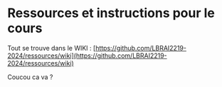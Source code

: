 # Ressources et instructions pour le cours

Tout se trouve dans le WIKI : [https://github.com/LBRAI2219-2024/ressources/wiki](https://github.com/LBRAI2219-2024/ressources/wiki)

Coucou ca va ? 

